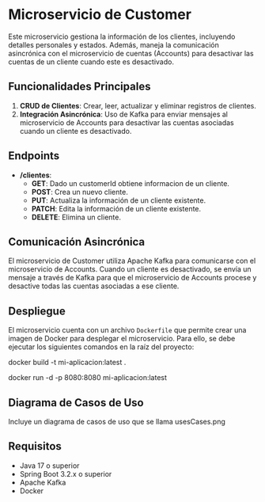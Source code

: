 # Microservicio de Customer

Este microservicio gestiona la información de los clientes, incluyendo detalles personales y estados. Además, maneja la comunicación asincrónica con el microservicio de cuentas (Accounts) para desactivar las cuentas de un cliente cuando este es desactivado.

## Funcionalidades Principales

1. **CRUD de Clientes**: Crear, leer, actualizar y eliminar registros de clientes.
2. **Integración Asincrónica**: Uso de Kafka para enviar mensajes al microservicio de Accounts para desactivar las cuentas asociadas cuando un cliente es desactivado.

## Endpoints

- **/clientes**:
    - **GET**: Dado un customerId obtiene informacion de un cliente.
    - **POST**: Crea un nuevo cliente.
    - **PUT**: Actualiza la información de un cliente existente.
    - **PATCH**: Edita la información de un cliente existente.
    - **DELETE**: Elimina un cliente.

## Comunicación Asincrónica

El microservicio de Customer utiliza Apache Kafka para comunicarse con el microservicio de Accounts. Cuando un cliente es desactivado, se envía un mensaje a través de Kafka para que el microservicio de Accounts procese y desactive todas las cuentas asociadas a ese cliente.

## Despliegue

El microservicio cuenta con un archivo `Dockerfile` que permite crear una imagen de Docker para desplegar el microservicio. Para ello, se debe ejecutar los siguientes comandos en la raíz del proyecto:

docker build -t mi-aplicacion:latest .

docker run -d -p 8080:8080 mi-aplicacion:latest

## Diagrama de Casos de Uso
Incluye un diagrama de casos de uso que se llama usesCases.png

## Requisitos

- Java 17 o superior
- Spring Boot 3.2.x o superior
- Apache Kafka
- Docker
